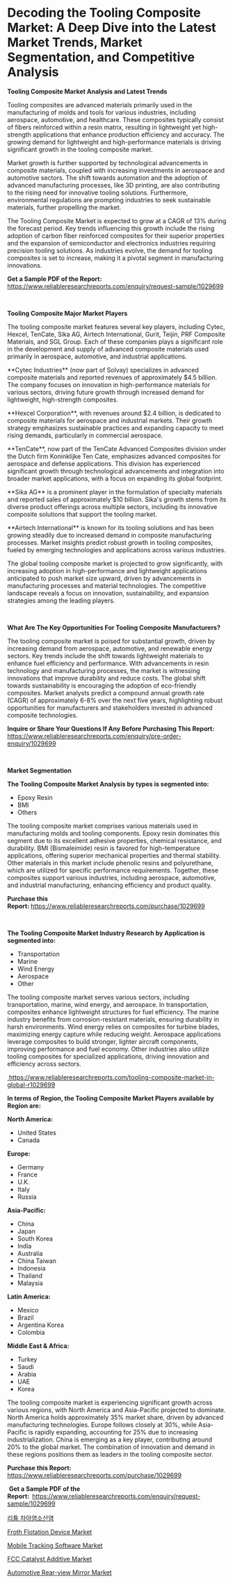 <p><h1>Decoding the Tooling Composite Market: A Deep Dive into the Latest Market Trends, Market Segmentation, and Competitive Analysis</h1></p><p><strong>Tooling Composite Market Analysis and Latest Trends</strong></p>
<p><p>Tooling composites are advanced materials primarily used in the manufacturing of molds and tools for various industries, including aerospace, automotive, and healthcare. These composites typically consist of fibers reinforced within a resin matrix, resulting in lightweight yet high-strength applications that enhance production efficiency and accuracy. The growing demand for lightweight and high-performance materials is driving significant growth in the tooling composite market.</p><p>Market growth is further supported by technological advancements in composite materials, coupled with increasing investments in aerospace and automotive sectors. The shift towards automation and the adoption of advanced manufacturing processes, like 3D printing, are also contributing to the rising need for innovative tooling solutions. Furthermore, environmental regulations are prompting industries to seek sustainable materials, further propelling the market.</p><p>The Tooling Composite Market is expected to grow at a CAGR of 13% during the forecast period. Key trends influencing this growth include the rising adoption of carbon fiber reinforced composites for their superior properties and the expansion of semiconductor and electronics industries requiring precision tooling solutions. As industries evolve, the demand for tooling composites is set to increase, making it a pivotal segment in manufacturing innovations.</p></p>
<p><strong>Get a Sample PDF of the Report:&nbsp;</strong> <a href="https://www.reliableresearchreports.com/enquiry/request-sample/1029699">https://www.reliableresearchreports.com/enquiry/request-sample/1029699</a></p>
<p>&nbsp;</p>
<p><strong>Tooling Composite Major Market Players</strong></p>
<p><p>The tooling composite market features several key players, including Cytec, Hexcel, TenCate, Sika AG, Airtech International, Gurit, Teijin, PRF Composite Materials, and SGL Group. Each of these companies plays a significant role in the development and supply of advanced composite materials used primarily in aerospace, automotive, and industrial applications.</p><p>**Cytec Industries** (now part of Solvay) specializes in advanced composite materials and reported revenues of approximately $4.5 billion. The company focuses on innovation in high-performance materials for various sectors, driving future growth through increased demand for lightweight, high-strength composites.</p><p>**Hexcel Corporation**, with revenues around $2.4 billion, is dedicated to composite materials for aerospace and industrial markets. Their growth strategy emphasizes sustainable practices and expanding capacity to meet rising demands, particularly in commercial aerospace.</p><p>**TenCate**, now part of the TenCate Advanced Composites division under the Dutch firm Koninklijke Ten Cate, emphasizes advanced composites for aerospace and defense applications. This division has experienced significant growth through technological advancements and integration into broader market applications, with a focus on expanding its global footprint.</p><p>**Sika AG** is a prominent player in the formulation of specialty materials and reported sales of approximately $10 billion. Sika's growth stems from its diverse product offerings across multiple sectors, including its innovative composite solutions that support the tooling market.</p><p>**Airtech International** is known for its tooling solutions and has been growing steadily due to increased demand in composite manufacturing processes. Market insights predict robust growth in tooling composites, fueled by emerging technologies and applications across various industries.</p><p>The global tooling composite market is projected to grow significantly, with increasing adoption in high-performance and lightweight applications anticipated to push market size upward, driven by advancements in manufacturing processes and material technologies. The competitive landscape reveals a focus on innovation, sustainability, and expansion strategies among the leading players.</p></p>
<p>&nbsp;</p>
<p><strong>What Are The Key Opportunities For Tooling Composite Manufacturers?</strong></p>
<p><p>The tooling composite market is poised for substantial growth, driven by increasing demand from aerospace, automotive, and renewable energy sectors. Key trends include the shift towards lightweight materials to enhance fuel efficiency and performance. With advancements in resin technology and manufacturing processes, the market is witnessing innovations that improve durability and reduce costs. The global shift towards sustainability is encouraging the adoption of eco-friendly composites. Market analysts predict a compound annual growth rate (CAGR) of approximately 6-8% over the next five years, highlighting robust opportunities for manufacturers and stakeholders invested in advanced composite technologies.</p></p>
<p><strong>Inquire or Share Your Questions If Any Before Purchasing This Report:</strong> <a href="https://www.reliableresearchreports.com/enquiry/pre-order-enquiry/1029699">https://www.reliableresearchreports.com/enquiry/pre-order-enquiry/1029699</a></p>
<p>&nbsp;</p>
<p><strong>Market Segmentation</strong></p>
<p><strong>The Tooling Composite Market Analysis by types is segmented into:</strong></p>
<p><ul><li>Epoxy Resin</li><li>BMI</li><li>Others</li></ul></p>
<p><p>The tooling composite market comprises various materials used in manufacturing molds and tooling components. Epoxy resin dominates this segment due to its excellent adhesive properties, chemical resistance, and durability. BMI (Bismaleimide) resin is favored for high-temperature applications, offering superior mechanical properties and thermal stability. Other materials in this market include phenolic resins and polyurethane, which are utilized for specific performance requirements. Together, these composites support various industries, including aerospace, automotive, and industrial manufacturing, enhancing efficiency and product quality.</p></p>
<p><strong>Purchase this Report:&nbsp;</strong><a href="https://www.reliableresearchreports.com/purchase/1029699">https://www.reliableresearchreports.com/purchase/1029699</a></p>
<p>&nbsp;</p>
<p><strong>The Tooling Composite Market Industry Research by Application is segmented into:</strong></p>
<p><ul><li>Transportation</li><li>Marine</li><li>Wind Energy</li><li>Aerospace</li><li>Other</li></ul></p>
<p><p>The tooling composite market serves various sectors, including transportation, marine, wind energy, and aerospace. In transportation, composites enhance lightweight structures for fuel efficiency. The marine industry benefits from corrosion-resistant materials, ensuring durability in harsh environments. Wind energy relies on composites for turbine blades, maximizing energy capture while reducing weight. Aerospace applications leverage composites to build stronger, lighter aircraft components, improving performance and fuel economy. Other industries also utilize tooling composites for specialized applications, driving innovation and efficiency across sectors.</p></p>
<p><a href="https://www.reliableresearchreports.com/tooling-composite-market-in-global-r1029699">&nbsp;https://www.reliableresearchreports.com/tooling-composite-market-in-global-r1029699</a></p>
<p><strong>In terms of Region, the Tooling Composite Market Players available by Region are:</strong></p>
<p>
    <p> <strong> North America: </strong>
        <ul>
            <li>United States</li>
            <li>Canada</li>
        </ul>
        </p> 
    <p> <strong> Europe: </strong>
        <ul>
            <li>Germany</li>
            <li>France</li>
            <li>U.K.</li>
            <li>Italy</li>
            <li>Russia</li>
        </ul>
        </p> 
    <p> <strong> Asia-Pacific: </strong>
        <ul>
            <li>China</li>
            <li>Japan</li>
            <li>South Korea</li>
            <li>India</li>
            <li>Australia</li>
            <li>China Taiwan</li>
            <li>Indonesia</li>
            <li>Thailand</li>
            <li>Malaysia</li>
        </ul>
        </p> 
    <p> <strong> Latin America: </strong>
        <ul>
            <li>Mexico</li>
            <li>Brazil</li>
            <li>Argentina Korea</li>
            <li>Colombia</li>
        </ul>
        </p> 
    <p> <strong> Middle East & Africa: </strong>
        <ul>
            <li>Turkey</li>
            <li>Saudi</li>
            <li>Arabia</li>
            <li>UAE</li>
            <li>Korea</li>
        </ul>
    </p>
    </p>
<p><p>The tooling composite market is experiencing significant growth across various regions, with North America and Asia-Pacific projected to dominate. North America holds approximately 35% market share, driven by advanced manufacturing technologies. Europe follows closely at 30%, while Asia-Pacific is rapidly expanding, accounting for 25% due to increasing industrialization. China is emerging as a key player, contributing around 20% to the global market. The combination of innovation and demand in these regions positions them as leaders in the tooling composite sector.</p></p>
<p><strong>Purchase this Report: </strong><a href="https://www.reliableresearchreports.com/purchase/1029699">https://www.reliableresearchreports.com/purchase/1029699</a></p>
<p>&nbsp;<strong>Get a Sample PDF of the Report:&nbsp;&nbsp;</strong><a href="https://www.reliableresearchreports.com/enquiry/request-sample/1029699">https://www.reliableresearchreports.com/enquiry/request-sample/1029699</a></p>
<p><strong></strong></p>
<p><p><a href="https://medium.com/@sheldondtickinson9867/%EC%84%B1%EA%B3%B5%EC%9D%84-%EC%9C%84%ED%95%9C-%EC%A0%84%EB%9E%B5%EC%A0%81-%EB%A1%9C%EB%93%9C%EB%A7%B5-%EA%B8%80%EB%A1%9C%EB%B2%8C-%EB%A6%AC%ED%8A%AC-%ED%95%98%EC%9D%B4%ED%8F%AC%ED%81%B4%EB%A1%9C%EB%9D%BC%EC%9D%B4%ED%8A%B8-%EC%8B%9C%EC%9E%A5-%EB%B6%84%EC%84%9D-2024-2031-96fcdf4603fc">리튬 차아염소산염</a></p><p><a href="https://medium.com/@willowbruen/froth-flotation-device-market-outlook-complete-industry-analysis-2024-to-2031-c9a474083785">Froth Flotation Device Market</a></p><p><a href="https://www.linkedin.com/pulse/market-leaders-laggards-global-mobile-tracking-software-ot2fc?trackingId=0yCZqmgdQJy0N%2BhnTmAcjA%3D%3D">Mobile Tracking Software Market</a></p><p><a href="https://github.com/WillieWoodard/Market-Research-Report-List-6/blob/main/fcc-catalyst-additive-market.md">FCC Catalyst Additive Market</a></p><p><a href="https://github.com/marloy8/Market-Research-Report-List-6/blob/main/automotive-rear-view-mirror-market.md">Automotive Rear-view Mirror Market</a></p></p>
